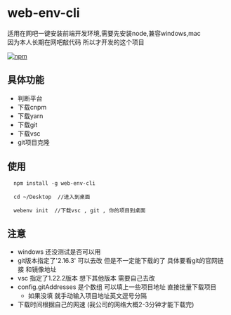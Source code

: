 # web-env-cli
适用在网吧一键安装前端开发环境,需要先安装node,兼容windows,mac  
因为本人长期在网吧敲代码 所以才开发的这个项目  


[![npm](https://img.shields.io/npm/v/npm.svg)](https://www.npmjs.com/package/web-env-cli)

## 具体功能  
+ 判断平台  
+ 下载cnpm  
+ 下载yarn  
+ 下载git  
+ 下载vsc  
+ git项目克隆

##  使用  
```
  npm install -g web-env-cli

  cd ~/Desktop  //进入到桌面

  webenv init  //下载vsc , git , 你的项目到桌面
```

## 注意  
+ windows 还没测试是否可以用
+ git版本指定了'2.16.3' 可以去改 但是不一定能下载的了 具体要看git的官网链接 和镜像地址
+ vsc 指定了1.22.2版本 想下其他版本 需要自己去改
+ config.gitAddresses 是个数组 可以填上一些项目地址 直接批量下载项目
  + 如果没填 就手动输入项目地址英文逗号分隔
+ 下载时间根据自己的网速 (我公司的网络大概2-3分钟才能下载完)